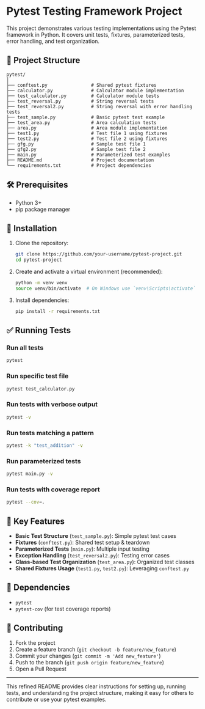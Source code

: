 # Pytest Testing Framework Project

This project demonstrates various testing implementations using the Pytest framework in Python. It covers unit tests, fixtures, parameterized tests, error handling, and test organization.

## 📂 Project Structure
```
pytest/
│
├── conftest.py                # Shared pytest fixtures
├── calculator.py              # Calculator module implementation
├── test_calculator.py         # Calculator module tests
├── test_reversal.py           # String reversal tests
├── test_reversal2.py          # String reversal with error handling tests
├── test_sample.py             # Basic pytest test example
├── test_area.py               # Area calculation tests
├── area.py                    # Area module implementation
├── test1.py                   # Test file 1 using fixtures
├── test2.py                   # Test file 2 using fixtures
├── gfg.py                     # Sample test file 1
├── gfg2.py                    # Sample test file 2
├── main.py                    # Parameterized test examples
├── README.md                  # Project documentation
└── requirements.txt           # Project dependencies
```

## 🛠 Prerequisites
- Python 3+
- pip package manager

## 🚀 Installation
1. Clone the repository:
   ```bash
   git clone https://github.com/your-username/pytest-project.git
   cd pytest-project
   ```
2. Create and activate a virtual environment (recommended):
   ```bash
   python -m venv venv
   source venv/bin/activate  # On Windows use `venv\Scripts\activate`
   ```
3. Install dependencies:
   ```bash
   pip install -r requirements.txt
   ```

## ✅ Running Tests
### Run all tests
```bash
pytest
```
### Run specific test file
```bash
pytest test_calculator.py
```
### Run tests with verbose output
```bash
pytest -v
```
### Run tests matching a pattern
```bash
pytest -k "test_addition" -v
```
### Run parameterized tests
```bash
pytest main.py -v
```
### Run tests with coverage report
```bash
pytest --cov=.
```

## 🔹 Key Features
- **Basic Test Structure** (`test_sample.py`): Simple pytest test cases
- **Fixtures** (`conftest.py`): Shared test setup & teardown
- **Parameterized Tests** (`main.py`): Multiple input testing
- **Exception Handling** (`test_reversal2.py`): Testing error cases
- **Class-based Test Organization** (`test_area.py`): Organized test classes
- **Shared Fixtures Usage** (`test1.py`, `test2.py`): Leveraging `conftest.py`

## 📌 Dependencies
- `pytest`
- `pytest-cov` (for test coverage reports)

## 🤝 Contributing
1. Fork the project
2. Create a feature branch (`git checkout -b feature/new_feature`)
3. Commit your changes (`git commit -m 'Add new_feature'`)
4. Push to the branch (`git push origin feature/new_feature`)
5. Open a Pull Request

---
This refined README provides clear instructions for setting up, running tests, and understanding the project structure, making it easy for others to contribute or use your pytest examples.

